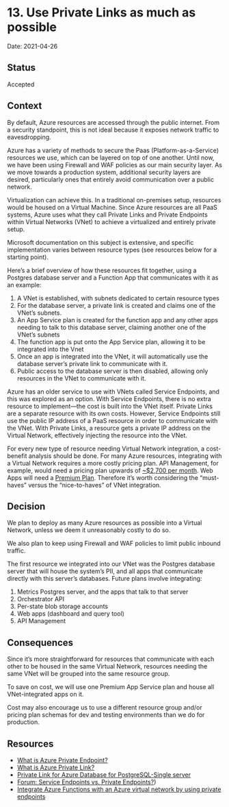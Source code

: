 # 13. Use Private Links as much as possible

Date: 2021-04-26

## Status

Accepted

## Context

By default, Azure resources are accessed through the public internet. From a security standpoint, this is not ideal because it exposes network traffic to eavesdropping.

Azure has a variety of methods to secure the Paas (Platform-as-a-Service) resources we use, which can be layered on top of one another. Until now, we have been using Firewall and WAF policies as our main security layer. As we move towards a production system, additional security layers are desired, particularly ones that entirely avoid communication over a public network.

Virtualization can achieve this. In a traditional on-premises setup, resources would be housed on a Virtual Machine. Since Azure resources are all PaaS systems, Azure uses what they call Private Links and Private Endpoints within Virtual Networks (VNet) to achieve a virtualized and entirely private setup.

Microsoft documentation on this subject is extensive, and specific implementation varies between resource types (see resources below for a starting point).

Here’s a brief overview of how these resources fit together, using a Postgres database server and a Function App that communicates with it as an example:
1. A VNet is established, with subnets dedicated to certain resource types
1. For the database server, a private link is created and claims one of the VNet’s subnets.
1. An App Service plan is created for the function app and any other apps needing to talk to this database server, claiming another one of the VNet’s subnets
1. The function app is put onto the App Service plan, allowing it to be integrated into the Vnet
1. Once an app is integrated into the VNet, it will automatically use the database server’s private link to communicate with it.
1. Public access to the database server is then disabled, allowing only resources in the VNet to communicate with it.

Azure has an older service to use with VNets called Service Endpoints, and this was explored as an option. With Service Endpoints, there is no extra resource to implement—the cost is built into the VNet itself. Private Links are a separate resource with its own costs. However, Service Endpoints still use the public IP address of a PaaS resource in order to communicate with the VNet. With Private Links, a resource gets a private IP address on the Virtual Network, effectively injecting the resource into the VNet.

For every new type of resource needing Virtual Network integration, a cost-benefit analysis should be done. For many Azure resources, integrating with a Virtual Network requires a more costly pricing plan. API Management, for example, would need a pricing plan upwards of [~$2,700 per month](https://docs.microsoft.com/en-us/azure/api-management/api-management-using-with-internal-vnet#availability). Web Apps will need a [Premium Plan](https://docs.microsoft.com/en-us/azure/azure-functions/functions-networking-options#matrix-of-networking-features). Therefore it’s worth considering the “must-haves” versus the “nice-to-haves” of VNet integration.

## Decision

We plan to deploy as many Azure resources as possible into a Virtual Network, unless we deem it unreasonably costly to do so.

We also plan to keep using Firewall and WAF policies to limit public inbound traffic.

The first resource we integrated into our VNet was the Postgres database server that will house the system’s PII, and all apps that communicate directly with this server’s databases. Future plans involve integrating:
1. Metrics Postgres server, and the apps that talk to that server
1. Orchestrator API
1. Per-state blob storage accounts
1. Web apps (dashboard and query tool)
1. API Management

## Consequences

Since it’s more straightforward for resources that communicate with each other to be housed in the same Virtual Network, resources needing the same VNet will be grouped into the same resource group.

To save on cost, we will use one Premium App Service plan and house all VNet-integrated apps on it.

Cost may also encourage us to use a different resource group and/or pricing plan schemas for dev and testing environments than we do for production.

## Resources
- [What is Azure Private Endpoint?](https://docs.microsoft.com/en-us/azure/private-link/private-endpoint-overview)
- [What is Azure Private Link?](https://docs.microsoft.com/en-us/azure/private-link/private-link-overview)
- [Private Link for Azure Database for PostgreSQL-Single server](https://docs.microsoft.com/en-us/azure/postgresql/concepts-data-access-and-security-private-link)
- [Forum: Service Endpoints vs. Private Endpoints?](https://acloud.guru/forums/az-500-microsoft-azure-security-technologies/discussion/-M5IkN1SzQcDUNRyvaVL/Service%20endpoints%20vs.%20Private%20Endpoints%3F#:~:text=Both%20appear%20to%20allow%20a,IP%20address%20in%20your%20subnet.))
- [Integrate Azure Functions with an Azure virtual network by using private endpoints](https://docs.microsoft.com/en-us/azure/azure-functions/functions-create-vnet)
